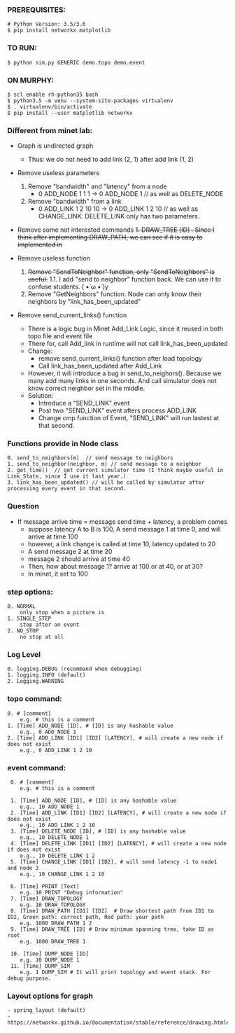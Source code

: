 ### PREREQUISITES:

    # Python Version: 3.5/3.6
    $ pip install networkx matplotlib

### TO RUN:

    $ python sim.py GENERIC demo.topo demo.event

### ON MURPHY:

    $ scl enable rh-python35 bash
    $ python3.5 -m venv --system-site-packages virtualenv
    $ . virtualenv/bin/activate
    $ pip install --user matplotlib networkx

### Different from minet lab:
- Graph is undirected graph
    - Thus: we do not need to add link (2, 1) after add link (1, 2)
- Remove useless parameters
    1. Remove "bandwidth" and "latency" from a node
        - 0 ADD_NODE 1 1 1 -> 0 ADD_NODE 1 // as well as DELETE_NODE
    2. Remove "bandwidth" from a link
        - 0 ADD_LINK 1 2 10 10 -> 0 ADD_LINK 1 2 10  // as well as CHANGE_LINK. DELETE_LINK only has two parameters.
- Remove some not interested commands
~~1. DRAW_TREE [ID] . Since I think after implementing DRAW_PATH, we can see if it is easy to implemented in~~
    
- Remove useless function
    1. ~~Remove "SendToNeighbor" function, only "SendToNeighbors" is useful.~~
    1.1. I add "send to neighbor" function back. We can use it to confuse students. ( •̀ ω •́ )y
    2. Remove "GetNeighbors" function. Node can only know their neighbors by "link_has_been_updated"
       
- Remove send_current_links() function
    - There is a logic bug in Minet Add_Link Logic, since it reused in both topo file and event file
    - There for, call Add_link in runtime will not call link_has_been_updated
    - Change:
        - remove send_current_links() function after load topology
        - Call link_has_been_updated after Add_Link
    - However, it will introduce a bug in send_to_neighors(). Because we many add many links in one seconds. And call simulator does not know correct neighbor set in the middle.
    - Solution:
        - Introduce a "SEND_LINK" event
        - Post two "SEND_LINK" event afters process ADD_LINK
        - Change cmp function of Event, "SEND_LINK" will run lastest at that second.  
    
### Functions provide in Node class
    0. send_to_neighbors(m)  // send message to neighbors
    1. send_to_neighbor(neighbor, m) // send message to a neighbor
    2. get_time()  // get current simulator time (I think maybe useful in Link_State, since I use it last year.)
    3. link_has_been_updated() // will be called by simulator after processing every event in that second.
    

### Question
- If message arrive time = message send time + latency, a problem comes
    - suppose latency A to B is 100, A send message 1 at time 0, and will arrive at time 100
    - however, a link change is called at time 10, latency updated to 20
    - A send message 2 at time 20
    - message 2 should arrive at time 40
    - Then, how about message 1? arrive at 100 or at 40, or at 30?
    - In minet, it set to 100

### step options:
    0. NORMAL
        only stop when a picture is 
    1. SINGLE_STEP
        stop after an event
    2. NO_STOP
        no stop at all

### Log Level
    0. logging.DEBUG (recommand when debugging)
    1. logging.INFO (default)
    2. Logging.WARNING 

### topo command:
    0. # [comment]
        e.g. # this is a comment
    1. [Time] ADD_NODE [ID], # [ID] is any hashable value
        e.g., 0 ADD_NODE 1
    2. [Time] ADD_LINK [ID1] [ID2] [LATENCY], # will create a new node if does not exist
        e.g., 0 ADD_LINK 1 2 10

### event command:
     0. # [comment]
        e.g. # this is a comment

     1. [Time] ADD_NODE [ID], # [ID] is any hashable value
        e.g., 10 ADD_NODE 1
     2. [Time] ADD_LINK [ID1] [ID2] [LATENCY], # will create a new node if does not exist
        e.g., 10 ADD_LINK 1 2 10
     3. [Time] DELETE_NODE [ID], # [ID] is any hashable value
        e.g., 10 DELETE_NODE 1
     4. [Time] DELETE_LINK [ID1] [ID2] [LATENCY], # will create a new node if does not exist
        e.g., 10 DELETE_LINK 1 2
     5. [Time] CHANGE_LINK [ID1] [ID2], # will send latency -1 to node1 and node 2
        e.g., 10 CHANGE_LINK 1 2 10

     6. [Time] PRINT [Text]
        e.g. 10 PRINT "Debug information"
     7. [Time] DRAW_TOPOLOGY
        e.g. 10 DRAW_TOPOLOGY
     8. [Time] DRAW_PATH [ID1] [ID2]  # Draw shortest path from ID1 to ID2, Green path: correct path, Red path: your path
        e.g. 1000 DRAW_PATH 1 2
     9. [Time] DRAW_TREE [ID] # Draw minimum spanning tree, take ID as root
        e.g. 1000 DRAW_TREE 1

     10. [Time] DUMP_NODE [ID]
        e.g. 10 DUMP_NODE 1
     11. [Time] DUMP_SIM
        e.g. 1 DUMP_SIM # It will print topology and event stack. For debug purpose.

### Layout options for graph
    - spring_layout (default)
    - https://networkx.github.io/documentation/stable/reference/drawing.html#layout
